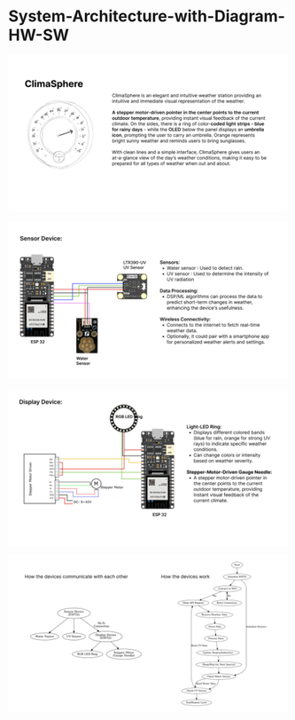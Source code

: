 # System-Architecture-with-Diagram-HW-SW

![img alt](1.jpg)

![img alt](2.jpg)

![img alt](3.jpg)

![img alt](4.jpg)
